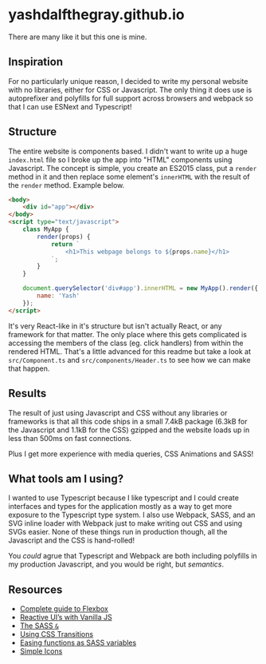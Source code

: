 # yashdalfthegray.github.io

There are many like it but this one is mine.

## Inspiration

For no particularly unique reason, I decided to write my personal website with no libraries, either for CSS or Javascript. The only thing it does use is autoprefixer and polyfills for full support across browsers and webpack so that I can use ESNext and Typescript!

## Structure

The entire website is components based. I didn't want to write up a huge `index.html` file so I broke up the app into "HTML" components using Javascript. The concept is simple, you create an ES2015 class, put a `render` method in it and then replace some element's `innerHTML` with the result of the `render` method. Example below.

```html
<body>
    <div id="app"></div>
</body>
<script type="text/javascript">
    class MyApp {
        render(props) {
            return `
                <h1>This webpage belongs to ${props.name}</h1>
            `;
        }
    }

    document.querySelector('div#app').innerHTML = new MyApp().render({
        name: 'Yash'
    });
</script>
```

It's very React-like in it's structure but isn't actually React, or any framework for that matter. The only place where this gets complicated is accessing the members of the class (eg. click handlers) from within the rendered HTML. That's a little advanced for this readme but take a look at `src/Component.ts` and `src/components/Header.ts` to see how we can make that happen.

## Results

The result of just using Javascript and CSS without any libraries or frameworks is that all this code ships in a small 7.4kB package (6.3kB for the Javascript and 1.1kB for the CSS) gzipped and the website loads up in less than 500ms on fast connections.

Plus I get more experience with media queries, CSS Animations and SASS!

## What tools am I using?

I wanted to use Typescript because I like typescript and I could create interfaces and types for the application mostly as a way to get more exposure to the Typescript type system. I also use Webpack, SASS, and an SVG inline loader with Webpack just to make writing out CSS and using SVGs easier. None of these things run in production though, all the Javascript and the CSS is hand-rolled!

You _could_ agrue that Typescript and Webpack are both including polyfills in my production Javascript, and you would be right, but _semantics_.

## Resources

-   [Complete guide to Flexbox](https://css-tricks.com/snippets/css/a-guide-to-flexbox/)
-   [Reactive UI’s with Vanilla JS](https://css-tricks.com/reactive-uis-vanillajs-part-1-pure-functional-style/)
-   [The SASS `&`](https://css-tricks.com/the-sass-ampersand/)
-   [Using CSS Transitions](https://developer.mozilla.org/en-US/docs/Web/CSS/CSS_Transitions/Using_CSS_transitions)
-   [Easing functions as SASS variables](https://gist.github.com/davidpett/5862318)
-   [Simple Icons](https://simpleicons.org/)

